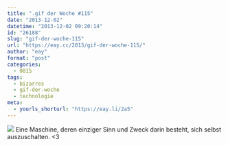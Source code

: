 ```yaml
---
title: ".gif der Woche #115"
date: "2013-12-02"
datetime: "2013-12-02 09:20:14"
id: "26188"
slug: "gif-der-woche-115"
url: "https://eay.cc/2013/gif-der-woche-115/"
author: "eay"
format: "post"
categories:
  - 0815
tags:
  - bizarres
  - gif-der-woche
  - technologie
meta:
  - yourls_shorturl: "https://eay.li/2a5"
---
```


![](https://eay.cc/uploads/2013/paradoxbox.gif) Eine Maschine, deren einziger Sinn und Zweck darin besteht, sich selbst auszuschalten. <3

